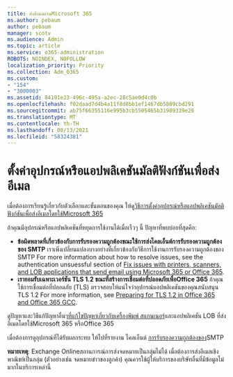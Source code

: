 ```yaml
---
title: ส่งอีเมลผ่านMicrosoft 365
ms.author: pebaum
author: pebaum
manager: scotv
ms.audience: Admin
ms.topic: article
ms.service: o365-administration
ROBOTS: NOINDEX, NOFOLLOW
localization_priority: Priority
ms.collection: Adm_O365
ms.custom:
- "154"
- "3000003"
ms.assetid: 84191e23-496c-495a-a2ec-28c5ae0d4c0b
ms.openlocfilehash: f02daad7d4b4a11f8d8bb1ef1467db5809cbd291
ms.sourcegitcommit: ab75f66355116e995b3cb5505465b31989339e28
ms.translationtype: MT
ms.contentlocale: th-TH
ms.lasthandoff: 08/13/2021
ms.locfileid: "58324381"
---
```

# <a name="set-up-a-multifunction-device-or-application-to-send-email"></a>ตั้งค่าอุปกรณ์หรือแอปพลิเคชันมัลติฟังก์ชันเพื่อส่งอีเมล

เมื่อต้องการเรียนรู้เกี่ยวกับตัวเลือกและขั้นตอนของคุณ ให้ดู[วิธีการตั้งค่าอุปกรณ์หรือแอปพลิเคชันมัลติฟังก์ชันเพื่อส่งอีเมลโดยใช้Microsoft 365](https://docs.microsoft.com/Exchange/mail-flow-best-practices/how-to-set-up-a-multifunction-device-or-application-to-send-email-using-microsoft-365-or-office-365)
  
ถ้าคุณมีอุปกรณ์หรือแอปพลิเคชันที่หยุดการใช้งานได้เมื่อเร็วๆ นี้ ปัญหาที่พบบ่อยที่สุดคือ:

- **ข้อผิดพลาดที่เกี่ยวข้องกับการรับรองความถูกต้องขณะใช้การส่งไคลเอ็นต์การรับรองความถูกต้องของ SMTP** เราเพิ่งเปลี่ยนแปลงบางอย่างที่เกี่ยวข้องกับวิธีการใช้งานการรับรองความถูกต้องของ SMTP For more information about how to resolve issues, see the authentication unsuessful section of [Fix issues with printers, scanners, and LOB applications that send email using Microsoft 365 or Office 365](https://docs.microsoft.com/Exchange/mail-flow-best-practices/fix-issues-with-printers-scanners-and-lob-applications-that-send-email-using-off#error-authentication-unsuccessful).
- **เรายอมรับเฉพาะเวอร์ชัน TLS 1.2 ขณะที่สร้างการเชื่อมต่อที่ปลอดภัยเพื่อOffice 365** ถ้าคุณใช้การเชื่อมต่อที่ปลอดภัย (TLS) ตรวจสอบให้แน่ใจว่าอุปกรณ์แอปพลิเคชันของคุณสนับสนุน TLS 1.2 For more information, see [Preparing for TLS 1.2 in Office 365 and Office 365 GCC](https://docs.microsoft.com/microsoft-365/compliance/prepare-tls-1.2-in-office-365).
 
ดูปัญหาและวิธีแก้ปัญหาอื่นๆ[ที่แก้ไขปัญหาเกี่ยวกับเครื่องพิมพ์ สแกนเนอร์](https://docs.microsoft.com/Exchange/mail-flow-best-practices/fix-issues-with-printers-scanners-and-lob-applications-that-send-email-using-off)และแอปพลิเคชัน LOB ที่ส่งอีเมลโดยใช้Microsoft 365 หรือOffice 365

เมื่อต้องการดูอุปกรณ์ที่ได้รับผลกระทบ ให้ไปที่รายงาน ไคลเอ็นต์ [การรับรองความถูกต้องของ](https://protection.office.com/mailflow/dashboard)SMTP

**หมายเหตุ**: Exchange Onlineสถานการณ์การส่งจดหมายเป็นกลุ่มไม่ได้ เมื่อต้องการส่งอีเมลเชิงพาณิชย์เป็นกลุ่ม (ตัวอย่างเช่น จดหมายข่าวของลูกค้า) คุณควรใช้ผู้ให้บริการของบริษัทอื่นที่มีข้อมูลไม่มากในบริการเหล่านี้
